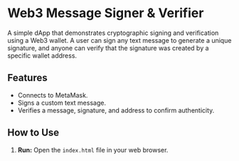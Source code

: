 # Web3 Message Signer & Verifier

A simple dApp that demonstrates cryptographic signing and verification using a Web3 wallet. A user can sign any text message to generate a unique signature, and anyone can verify that the signature was created by a specific wallet address.

## Features
- Connects to MetaMask.
- Signs a custom text message.
- Verifies a message, signature, and address to confirm authenticity.

## How to Use
1.  **Run:** Open the `index.html` file in your web browser.

